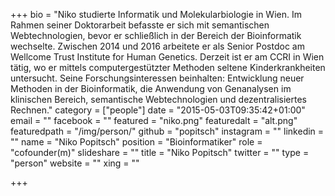 +++
bio = "Niko studierte Informatik und Molekularbiologie in Wien. Im Rahmen seiner Doktorarbeit befasste er sich mit semantischen Webtechnologien, bevor er schließlich in der Bereich der Bioinformatik wechselte. Zwischen 2014 und 2016 arbeitete er als Senior Postdoc am Wellcome Trust Institute for Human Genetics. Derzeit ist er am CCRI in Wien tätig, wo er mittels computergestützter Methoden seltene Kinderkrankheiten untersucht. Seine Forschungsinteressen beinhalten: Entwicklung neuer Methoden in der Bioinformatik, die Anwendung von Genanalysen im klinischen Bereich, semantische Webtechnologien und dezentralisiertes Rechnen."
category = ["people"]
date = "2015-05-03T09:35:42+01:00"
email = ""
facebook = ""
featured = "niko.png"
featuredalt = "alt.png"
featuredpath = "/img/person/"
github = "popitsch"
instagram = ""
linkedin = ""
name = "Niko Popitsch"
position = "Bioinformatiker"
role = "cofounder(m)"
slideshare = ""
title = "Niko Popitsch"
twitter = ""
type = "person"
website = ""
xing = ""

+++
